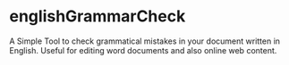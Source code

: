 # englishGrammarCheck
A Simple Tool to check grammatical mistakes in your document written in English. Useful for editing word documents and also online web content.
